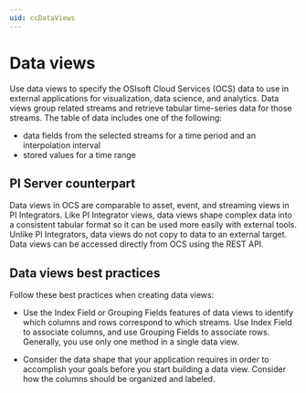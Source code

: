 ```yaml
---
uid: ccDataViews
---
```


# Data views

Use data views to specify the OSIsoft Cloud Services (OCS) data to use in external applications for visualization, data science, and analytics. Data views group related streams and retrieve tabular time-series data for those streams. The table of data includes one of the following:

- data fields from the selected streams for a time period and an interpolation interval
- stored values for a time range 

## <a name="data-views-pi-integrators"></a>PI Server counterpart

Data views in OCS are comparable to asset, event, and streaming views in PI Integrators. Like PI Integrator views, data views shape complex data into a consistent tabular format so it can be used more easily with external tools. Unlike PI Integrators, data views do not copy to data to an external target. Data views can be accessed directly from OCS using the REST API.

## <a name="data-views-bp"></a>Data views best practices

Follow these best practices when creating data views:

- Use the Index Field or Grouping Fields features of data views to identify which columns and rows correspond to which streams. Use Index Field to associate columns, and use Grouping Fields to associate rows. Generally, you use only one method in a single data view. 

- Consider the data shape that your application requires in order to accomplish your goals before you start building a data view. Consider how the columns should be organized and labeled.


